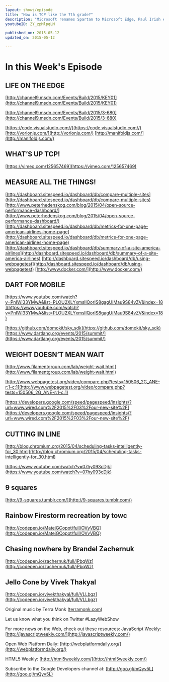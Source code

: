 ```yaml
---
layout: shows/episode
title: "How is TCP like the 7th grade?"
description: "Microsoft renames Spartan to Microsoft Edge, Paul Irish explains TCP and how it’s a lot like junior high, sitespeed.io releases an open source perf dashboard, Sky lets you write Dart apps for mobile, Scott Jehl demonstrates how to load pages quickly (even if they’re heavy), and Chrome’s new scheduler let’s priority tasks jump the queue."
youtubeID: ZY_zpMlpqLM

published_on: 2015-05-12
updated_on: 2015-05-12

---
```


# In this Week's Episode

## LIFE ON THE EDGE
[http://channel9.msdn.com/Events/Build/2015/KEY01](http://channel9.msdn.com/Events/Build/2015/KEY01)

[http://channel9.msdn.com/Events/Build/2015/3-680](http://channel9.msdn.com/Events/Build/2015/3-680)

[https://code.visualstudio.com//](https://code.visualstudio.com//)
[http://vorlonjs.com/](http://vorlonjs.com/)
[http://manifoldjs.com/](http://manifoldjs.com/)

## WHAT’S UP TCP!
[https://vimeo.com/125657469](https://vimeo.com/125657469)

## MEASURE ALL THE THINGS!
[http://dashboard.sitespeed.io/dashboard/db/compare-multiple-sites](http://dashboard.sitespeed.io/dashboard/db/compare-multiple-sites)
[http://www.peterhedenskog.com/blog/2015/04/open-source-performance-dashboard/](http://www.peterhedenskog.com/blog/2015/04/open-source-performance-dashboard/)
[http://dashboard.sitespeed.io/dashboard/db/metrics-for-one-page-american-airlines-home-page](http://dashboard.sitespeed.io/dashboard/db/metrics-for-one-page-american-airlines-home-page)
[http://dashboard.sitespeed.io/dashboard/db/summary-of-a-site-america-airlines](http://dashboard.sitespeed.io/dashboard/db/summary-of-a-site-america-airlines)
[http://dashboard.sitespeed.io/dashboard/db/using-webpagetest](http://dashboard.sitespeed.io/dashboard/db/using-webpagetest)
[http://www.docker.com/](http://www.docker.com/)

## DART FOR MOBILE
[https://www.youtube.com/watch?v=PnIWl33YMwA&list=PLOU2XLYxmsIIQorIS8gagUiMau9S84vZV&index=18](https://www.youtube.com/watch?v=PnIWl33YMwA&list=PLOU2XLYxmsIIQorIS8gagUiMau9S84vZV&index=18)

[https://github.com/domokit/sky_sdk](https://github.com/domokit/sky_sdk)
[https://www.dartlang.org/events/2015/summit/](https://www.dartlang.org/events/2015/summit/)

## WEIGHT DOESN’T MEAN WAIT
[http://www.filamentgroup.com/lab/weight-wait.html](http://www.filamentgroup.com/lab/weight-wait.html)

[http://www.webpagetest.org/video/compare.php?tests=150506_2G_ANE-r:1-c:1](http://www.webpagetest.org/video/compare.php?tests=150506_2G_ANE-r:1-c:1)

[https://developers.google.com/speed/pagespeed/insights/?url=www.wired.com%2F2015%2F03%2Four-new-site%2F](https://developers.google.com/speed/pagespeed/insights/?url=www.wired.com%2F2015%2F03%2Four-new-site%2F) 

## CUTTING IN LINE

[http://blog.chromium.org/2015/04/scheduling-tasks-intelligently-for_30.html](http://blog.chromium.org/2015/04/scheduling-tasks-intelligently-for_30.html)

[https://www.youtube.com/watch?v=07hy093cDjk](https://www.youtube.com/watch?v=07hy093cDjk)

## 9 squares
[http://9-squares.tumblr.com/](http://9-squares.tumblr.com/) 

## Rainbow Firestorm recreation by towc
[http://codepen.io/MateiGCopot/full/OVyVBQ](http://codepen.io/MateiGCopot/full/OVyVBQ)

## Chasing nowhere by Brandel Zachernuk
[http://codepen.io/zachernuk/full/jPbqWz](http://codepen.io/zachernuk/full/jPbqWz)

## Jello Cone by Vivek Thakyal
[http://codepen.io/vivekthakyal/full/VLLbgz](http://codepen.io/vivekthakyal/full/VLLbgz)

Original music by Terra Monk ([terramonk.com](terramonk.com))

Let us know what you think on Twitter #LazyWebShow

For more news on the Web, check out these resources:
JavaScript Weekly: [http://javascriptweekly.com/](http://javascriptweekly.com/)

Open Web Platform Daily: [http://webplatformdaily.org/](http://webplatformdaily.org/)

HTML5 Weekly: [http://html5weekly.com/](http://html5weekly.com/)

Subscribe to the Google Developers channel at: [http://goo.gl/mQyv5L](http://goo.gl/mQyv5L)
